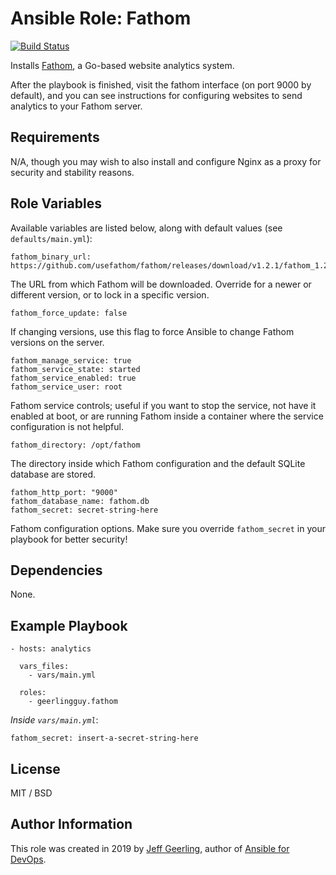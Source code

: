 # Ansible Role: Fathom

[![Build Status](https://travis-ci.org/geerlingguy/ansible-role-fathom.svg?branch=master)](https://travis-ci.org/geerlingguy/ansible-role-fathom)

Installs [Fathom](https://github.com/usefathom/fathom), a Go-based website analytics system.

After the playbook is finished, visit the fathom interface (on port 9000 by default), and you can see instructions for configuring websites to send analytics to your Fathom server.

## Requirements

N/A, though you may wish to also install and configure Nginx as a proxy for security and stability reasons.

## Role Variables

Available variables are listed below, along with default values (see `defaults/main.yml`):

    fathom_binary_url: https://github.com/usefathom/fathom/releases/download/v1.2.1/fathom_1.2.1_linux_amd64.tar.gz

The URL from which Fathom will be downloaded. Override for a newer or different version, or to lock in a specific version.

    fathom_force_update: false

If changing versions, use this flag to force Ansible to change Fathom versions on the server.

    fathom_manage_service: true
    fathom_service_state: started
    fathom_service_enabled: true
    fathom_service_user: root

Fathom service controls; useful if you want to stop the service, not have it enabled at boot, or are running Fathom inside a container where the service configuration is not helpful.

    fathom_directory: /opt/fathom

The directory inside which Fathom configuration and the default SQLite database are stored.

    fathom_http_port: "9000"
    fathom_database_name: fathom.db
    fathom_secret: secret-string-here

Fathom configuration options. Make sure you override `fathom_secret` in your playbook for better security!

## Dependencies

None.

## Example Playbook

    - hosts: analytics
    
      vars_files:
        - vars/main.yml
    
      roles:
        - geerlingguy.fathom

*Inside `vars/main.yml`*:

    fathom_secret: insert-a-secret-string-here

## License

MIT / BSD

## Author Information

This role was created in 2019 by [Jeff Geerling](https://www.jeffgeerling.com/), author of [Ansible for DevOps](https://www.ansiblefordevops.com/).
